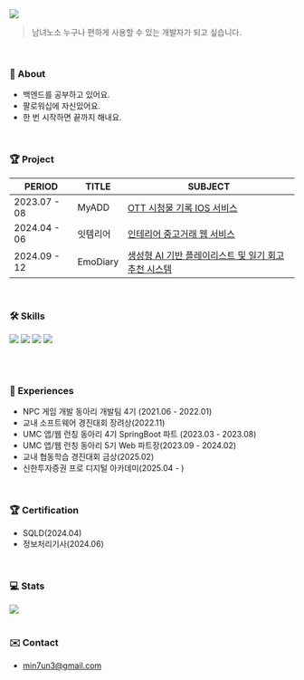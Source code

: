 
<img src="https://capsule-render.vercel.app/api?type=soft&color=B9E0FD&height=90&text=hi!%20i'm%20minseon&fontSize=35&fontAlign=16">

> 남녀노소 누구나 편하게 사용할 수 있는 개발자가 되고 싶습니다.

<br/>

### 🚀 About 
- 백엔드를 공부하고 있어요.
- 팔로워십에 자신있어요.
- 한 번 시작하면 끝까지 해내요.

<br/>

### 🏆 Project  
| PERIOD | TITLE | SUBJECT |
| ------- | ------- | -------|
| 2023.07 - 08 | MyADD | [OTT 시청물 기록 IOS 서비스](https://github.com/my-ADD/myADD-server) |
| 2024.04 - 06 | 잇템리어 |  [인테리어 중고거래 웹 서비스](https://github.com/jiminseon/Itemrier_springBoot) | 
| 2024.09 - 12 | EmoDiary | [생성형 AI 기반 플레이리스트 및 일기 회고 추천 시스템](https://github.com/jiminseon/AI_RecommenderSystem) |

<br/>

### 🛠️ Skills
<div>
<img src="https://img.shields.io/badge/Spring-6DB33F?style=flat&logo=spring&logoColor=white">
<img src="https://img.shields.io/badge/Java-ED8B00?style=flat&logo=openjdk&logoColor=white">
<img src="https://img.shields.io/badge/C-00599C?style=flat&logo=c&logoColor=white">
<img src="https://img.shields.io/badge/Python-14354C?style=flat&logo=python&logoColor=white">

<br/><br/>

### 🕺 Experiences
- NPC 게임 개발 동아리 개발팀 4기 (2021.06 - 2022.01)
- 교내 소프트웨어 경진대회 장려상(2022.11)
- UMC 앱/웹 런칭 동아리 4기 SpringBoot 파트 (2023.03 - 2023.08)
- UMC 앱/웹 런칭 동아리 5기 Web 파트장(2023.09 - 2024.02)
- 교내 협동학습 경진대회 금상(2025.02)
- 신한투자증권 프로 디지털 아카데미(2025.04 - )
  
<br/>

### 🏆 Certification
- SQLD(2024.04)
- 정보처리기사(2024.06)

<br/>

### 💻 Stats
<div style="text-align: left;"> 
      <img src="https://github-readme-stats.vercel.app/api?username=jiminseon&bg_color=180,ffffff,00000000&title_color=B9E0FD&text_color=B9E0FD"/> 
</div>

<br/>

### ✉️ Contact

- min7un3@gmail.com

